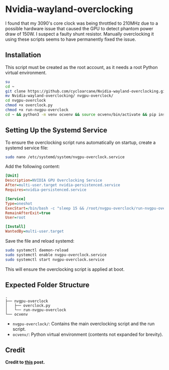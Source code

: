 # Nvidia-wayland-overclocking

I found that my 3090's core clock was being throttled to 210MHz due to a possible hardware issue that caused the GPU to detect phantom power draw of 150W. I suspect a faulty shunt resistor. Manually overclocking it using these scripts seems to have permanently fixed the issue.  

## Installation

This script must be created as the root account, as it needs a root Python virtual environment.

```sh
su
cd ~
git clone https://github.com/cycloarcane/Nvidia-wayland-overclocking.git
mv Nvidia-wayland-overclocking/ nvgpu-overclock/
cd nvgpu-overclock
chmod +x overclock.py
chmod +x run-nvgpu-overclock
cd ~ && python3 -m venv ocvenv && source ocvenv/bin/activate && pip install pynvml nvidia-ml-py
```

## Setting Up the Systemd Service

To ensure the overclocking script runs automatically on startup, create a systemd service file:

```sh
sudo nano /etc/systemd/system/nvgpu-overclock.service
```

Add the following content:

```ini
[Unit]
Description=NVIDIA GPU Overclocking Service
After=multi-user.target nvidia-persistenced.service
Requires=nvidia-persistenced.service

[Service]
Type=oneshot
ExecStart=/bin/bash -c "sleep 15 && /root/nvgpu-overclock/run-nvgpu-overclock"
RemainAfterExit=true
User=root

[Install]
WantedBy=multi-user.target
```

Save the file and reload systemd:

```sh
sudo systemctl daemon-reload
sudo systemctl enable nvgpu-overclock.service
sudo systemctl start nvgpu-overclock.service
```

This will ensure the overclocking script is applied at boot.

## Expected Folder Structure

```
.
├── nvgpu-overclock
│   ├── overclock.py
│   └── run-nvgpu-overclock
└── ocvenv
```

- `nvgpu-overclock/`: Contains the main overclocking script and the run script.
- `ocvenv/`: Python virtual environment (contents not expanded for brevity).

## Credit

**Credit to [this](https://forums.developer.nvidia.com/t/nvidia-gpu-overclocking-under-wayland-guide/290381) post.**

